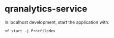 # qranalytics-service

In localhost development, start the application with:
```
nf start -j Procfiledev
```
